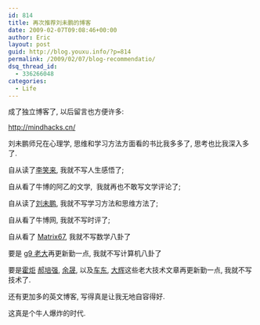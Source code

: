 ```yaml
---
id: 814
title: 再次推荐刘未鹏的博客
date: 2009-02-07T09:08:46+00:00
author: Eric
layout: post
guid: http://blog.youxu.info/?p=814
permalink: /2009/02/07/blog-recommendatio/
dsq_thread_id:
  - 336266048
categories:
  - Life
---
```

成了独立博客了, 以后留言也方便许多:

<http://mindhacks.cn/>

刘未鹏师兄在心理学, 思维和学习方法方面看的书比我多多了, 思考也比我深入多了.

自从读了[李笑来](www.xiaolai.net/), 我就不写人生感悟了;

自从看了牛博的阿乙的文学,  我就再也不敢写文学评论了;

自从读了[刘未鹏](http://mindhacks.cn/), 我就不写学习方法和思维方法了;

自从看了牛博网, 我就不写时评了;

自从看了 [Matrix67](http://www.matrix67.com/blog/), 我就不写数学八卦了

要是 [g9 老大](http://blog.csdn.net/g9yuayon)再更新勤一点, 我就不写计算机八卦了

要是[霍炬](http://blog.devep.net/) [郝培强](http://www.tinydust.net/prog/diary/diary.htm), [余晟](http://www.luanxiang.org/blog/), 以及[车东](http://www.chedong.com/blog/), [大辉](http://www.dbanotes.net/)这些老大技术文章再更新勤一点, 我就不写技术了. 

还有更加多的英文博客, 写得真是让我无地自容得好. 

这真是个牛人爆炸的时代.